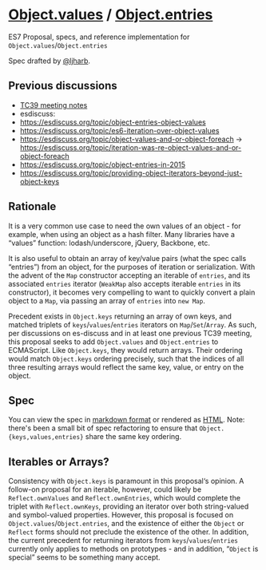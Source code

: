 # [Object.values](https://github.com/es-shims/Object.values) / [Object.entries](https://github.com/es-shims/Object.entries)
ES7 Proposal, specs, and reference implementation for `Object.values`/`Object.entries`

Spec drafted by [@ljharb](https://github.com/ljharb).

## Previous discussions
 - [TC39 meeting notes](https://github.com/rwaldron/tc39-notes/blob/c61f48cea5f2339a1ec65ca89827c8cff170779b/es6/2014-04/apr-9.md#51-objectentries-objectvalues)
 - esdiscuss:
  - https://esdiscuss.org/topic/object-entries-object-values
  - https://esdiscuss.org/topic/es6-iteration-over-object-values
  - https://esdiscuss.org/topic/object-values-and-or-object-foreach -> https://esdiscuss.org/topic/iteration-was-re-object-values-and-or-object-foreach
  - https://esdiscuss.org/topic/object-entries-in-2015
  - https://esdiscuss.org/topic/providing-object-iterators-beyond-just-object-keys

## Rationale
It is a very common use case to need the own values of an object - for example, when using an object as a hash filter. Many libraries have a “values” function: lodash/underscore, jQuery, Backbone, etc.

It is also useful to obtain an array of key/value pairs (what the spec calls “entries”) from an object, for the purposes of iteration or serialization. With the advent of the `Map` constructor accepting an iterable of `entries`, and its associated `entries` iterator (`WeakMap` also accepts iterable `entries` in its constructor), it becomes very compelling to want to quickly convert a plain object to a `Map`, via passing an array of `entries` into `new Map`.

Precedent exists in `Object.keys` returning an array of own keys, and matched triplets of `keys`/`values`/`entries` iterators on `Map`/`Set`/`Array`.  As such, per discussions on es-discuss and in at least one previous TC39 meeting, this proposal seeks to add `Object.values` and `Object.entries` to ECMAScript. Like `Object.keys`, they would return arrays. Their ordering would match `Object.keys` ordering precisely, such that the indices of all three resulting arrays would reflect the same key, value, or entry on the object.

## Spec
You can view the spec in [markdown format](spec.md) or rendered as [HTML](http://ljharb.github.io/proposal-object-values-entries/).
Note: there's been a small bit of spec refactoring to ensure that `Object.{keys,values,entries}` share the same key ordering.

## Iterables or Arrays?
Consistency with `Object.keys` is paramount in this proposal‘s opinion. A follow-on proposal for an iterable, however, could likely be `Reflect.ownValues` and `Reflect.ownEntries`, which would complete the triplet with `Reflect.ownKeys`, providing an iterator over both string-valued and symbol-valued properties. However, this proposal is focused on `Object.values`/`Object.entries`, and the existence of either the `Object` or `Reflect` forms should not preclude the existence of the other. In addition, the current precedent for returning iterators from `keys`/`values`/`entries` currently only applies to methods on prototypes - and in addition, “`Object` is special” seems to be something many accept.
